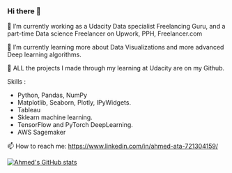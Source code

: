 ### Hi there 👋


🔭 I’m currently working as a Udacity Data specialist Freelancing Guru, and a part-time Data science Freelancer on Upwork, PPH, Freelancer.com

🌱 I’m currently learning more about Data Visualizations and more advanced Deep learning algorithms.

🧮 ALL the projects I made through my learning at Udacity are on my Github.


Skills :
- Python, Pandas, NumPy
- Matplotlib, Seaborn, Plotly, IPyWidgets.
- Tableau
- Sklearn machine learning.
- TensorFlow and PyTorch DeepLearning.
- AWS Sagemaker

📫 How to reach me: https://www.linkedin.com/in/ahmed-ata-721304159/

[![Ahmed's GitHub stats](https://github-readme-stats.vercel.app/api?username=attapalace&show_icons=true&theme=tokyonight)](https://github.com/attapalace/github-readme-stats)
